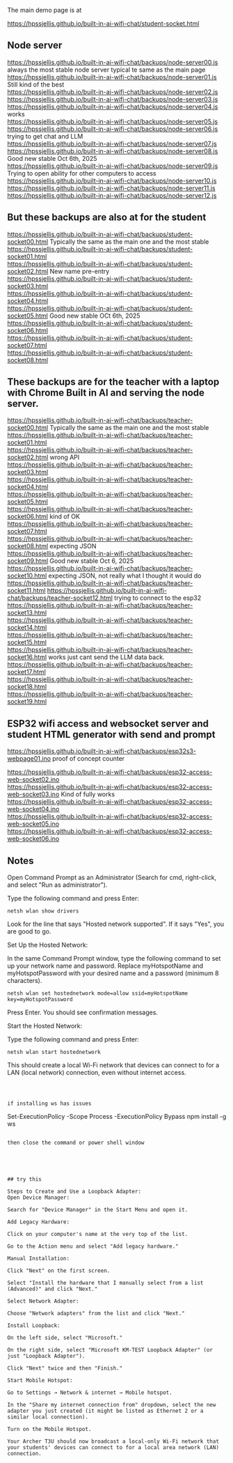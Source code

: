 
The main demo page is at 


https://hpssjellis.github.io/built-in-ai-wifi-chat/student-socket.html



## Node server

https://hpssjellis.github.io/built-in-ai-wifi-chat/backups/node-server00.js   always the most stable node server typical te same as the main page  
https://hpssjellis.github.io/built-in-ai-wifi-chat/backups/node-server01.js  Still kind of the best  
https://hpssjellis.github.io/built-in-ai-wifi-chat/backups/node-server02.js  
https://hpssjellis.github.io/built-in-ai-wifi-chat/backups/node-server03.js  
https://hpssjellis.github.io/built-in-ai-wifi-chat/backups/node-server04.js  works  
https://hpssjellis.github.io/built-in-ai-wifi-chat/backups/node-server05.js  
https://hpssjellis.github.io/built-in-ai-wifi-chat/backups/node-server06.js   trying to get chat and LLM   
https://hpssjellis.github.io/built-in-ai-wifi-chat/backups/node-server07.js  
https://hpssjellis.github.io/built-in-ai-wifi-chat/backups/node-server08.js Good new stable Oct 6th, 2025    
https://hpssjellis.github.io/built-in-ai-wifi-chat/backups/node-server09.js  Trying to open  ability for other computers to access 
https://hpssjellis.github.io/built-in-ai-wifi-chat/backups/node-server10.js     
https://hpssjellis.github.io/built-in-ai-wifi-chat/backups/node-server11.js     
https://hpssjellis.github.io/built-in-ai-wifi-chat/backups/node-server12.js       


## But these backups are also at for the student

https://hpssjellis.github.io/built-in-ai-wifi-chat/backups/student-socket00.html    Typically the same as the main one and the most stable  
https://hpssjellis.github.io/built-in-ai-wifi-chat/backups/student-socket01.html   
https://hpssjellis.github.io/built-in-ai-wifi-chat/backups/student-socket02.html    New name pre-entry  
https://hpssjellis.github.io/built-in-ai-wifi-chat/backups/student-socket03.html    
https://hpssjellis.github.io/built-in-ai-wifi-chat/backups/student-socket04.html    
https://hpssjellis.github.io/built-in-ai-wifi-chat/backups/student-socket05.html    Good new stable OCt 6th, 2025
https://hpssjellis.github.io/built-in-ai-wifi-chat/backups/student-socket06.html    
https://hpssjellis.github.io/built-in-ai-wifi-chat/backups/student-socket07.html    
https://hpssjellis.github.io/built-in-ai-wifi-chat/backups/student-socket08.html    



## These backups are for the teacher with a laptop with Chrome Built in AI and serving the node server.

https://hpssjellis.github.io/built-in-ai-wifi-chat/backups/teacher-socket00.html    Typically the same as the main one and the most stable  
https://hpssjellis.github.io/built-in-ai-wifi-chat/backups/teacher-socket01.html    
https://hpssjellis.github.io/built-in-ai-wifi-chat/backups/teacher-socket02.html   wrong API  
https://hpssjellis.github.io/built-in-ai-wifi-chat/backups/teacher-socket03.html   
https://hpssjellis.github.io/built-in-ai-wifi-chat/backups/teacher-socket04.html  
https://hpssjellis.github.io/built-in-ai-wifi-chat/backups/teacher-socket05.html  
https://hpssjellis.github.io/built-in-ai-wifi-chat/backups/teacher-socket06.html kind of OK  
https://hpssjellis.github.io/built-in-ai-wifi-chat/backups/teacher-socket07.html  
https://hpssjellis.github.io/built-in-ai-wifi-chat/backups/teacher-socket08.html     expecting JSON  
https://hpssjellis.github.io/built-in-ai-wifi-chat/backups/teacher-socket09.html     Good new stable Oct 6, 2025  
https://hpssjellis.github.io/built-in-ai-wifi-chat/backups/teacher-socket10.html     expecting JSON, not really what I thought it would do  
https://hpssjellis.github.io/built-in-ai-wifi-chat/backups/teacher-socket11.html 
https://hpssjellis.github.io/built-in-ai-wifi-chat/backups/teacher-socket12.html    trying to connect to the esp32  
https://hpssjellis.github.io/built-in-ai-wifi-chat/backups/teacher-socket13.html   
https://hpssjellis.github.io/built-in-ai-wifi-chat/backups/teacher-socket14.html  
https://hpssjellis.github.io/built-in-ai-wifi-chat/backups/teacher-socket15.html  
https://hpssjellis.github.io/built-in-ai-wifi-chat/backups/teacher-socket16.html  works just cant send the LLM data back.  
https://hpssjellis.github.io/built-in-ai-wifi-chat/backups/teacher-socket17.html  
https://hpssjellis.github.io/built-in-ai-wifi-chat/backups/teacher-socket18.html  
https://hpssjellis.github.io/built-in-ai-wifi-chat/backups/teacher-socket19.html    



## ESP32 wifi access and websocket server and student HTML generator with send and prompt

https://hpssjellis.github.io/built-in-ai-wifi-chat/backups/esp32s3-webpage01.ino   proof of concept counter  

https://hpssjellis.github.io/built-in-ai-wifi-chat/backups/esp32-access-web-socket02.ino  
https://hpssjellis.github.io/built-in-ai-wifi-chat/backups/esp32-access-web-socket03.ino   Kind of fully works  
https://hpssjellis.github.io/built-in-ai-wifi-chat/backups/esp32-access-web-socket04.ino  
https://hpssjellis.github.io/built-in-ai-wifi-chat/backups/esp32-access-web-socket05.ino  
https://hpssjellis.github.io/built-in-ai-wifi-chat/backups/esp32-access-web-socket06.ino  


## Notes


Open Command Prompt as an Administrator (Search for cmd, right-click, and select "Run as administrator").

Type the following command and press Enter:
```
netsh wlan show drivers
```
Look for the line that says "Hosted network supported". If it says "Yes", you are good to go.

Set Up the Hosted Network:

In the same Command Prompt window, type the following command to set up your network name and password. Replace myHotspotName and myHotspotPassword with your desired name and a password (minimum 8 characters).
```
netsh wlan set hostednetwork mode=allow ssid=myHotspotName key=myHotspotPassword
```
Press Enter. You should see confirmation messages.

Start the Hosted Network:

Type the following command and press Enter:
```
netsh wlan start hostednetwork
```
This should create a local Wi-Fi network that devices can connect to for a LAN (local network) connection, even without internet access.

```



if installing ws has issues
```
Set-ExecutionPolicy -Scope Process -ExecutionPolicy Bypass
npm install -g ws
```

then close the command or power shell window





## try this

Steps to Create and Use a Loopback Adapter:
Open Device Manager:

Search for "Device Manager" in the Start Menu and open it.

Add Legacy Hardware:

Click on your computer's name at the very top of the list.

Go to the Action menu and select "Add legacy hardware."

Manual Installation:

Click "Next" on the first screen.

Select "Install the hardware that I manually select from a list (Advanced)" and click "Next."

Select Network Adapter:

Choose "Network adapters" from the list and click "Next."

Install Loopback:

On the left side, select "Microsoft."

On the right side, select "Microsoft KM-TEST Loopback Adapter" (or just "Loopback Adapter").

Click "Next" twice and then "Finish."

Start Mobile Hotspot:

Go to Settings → Network & internet → Mobile hotspot.

In the "Share my internet connection from" dropdown, select the new adapter you just created (it might be listed as Ethernet 2 or a similar local connection).

Turn on the Mobile Hotspot.

Your Archer T3U should now broadcast a local-only Wi-Fi network that your students' devices can connect to for a local area network (LAN) connection.
